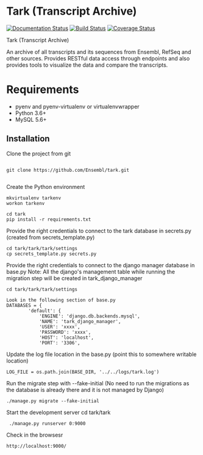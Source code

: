 # Tark (Transcript Archive)

[![Documentation Status](https://readthedocs.org/projects/tark/badge/?version=latest)](http://tark.readthedocs.io/en/latest/?badge=latest) [![Build Status](https://travis-ci.org/Ensembl/tark.svg?branch=master)](https://travis-ci.org/Ensembl/tark) [![Coverage Status](https://coveralls.io/repos/github/Ensembl/tark/badge.svg)](https://coveralls.io/github/Ensembl/tark)

Tark (Transcript Archive)

An archive of all transcripts and its sequences from Ensembl, RefSeq and other sources. Provides RESTful data access through endpoints and also provides tools to visualize the data and compare the transcripts.


# Requirements
- pyenv and pyenv-virtualenv or virtualenvwrapper
- Python 3.6+
- MySQL 5.6+


Installation
------------
Clone the project from git

```

git clone https://github.com/Ensembl/tark.git


```

Create the Python environment

```
mkvirtualenv tarkenv
workon tarkenv

cd tark
pip install -r requirements.txt 

```

Provide the right credentials to connect to the tark database in secrets.py (created from secrets_template.py)

```
cd tark/tark/tark/settings
cp secrets_template.py secrets.py

```

Provide the right credentials to connect to the django manager database in base.py
Note: All the django's management table while running the migration step will be created in tark_django_manager
```
cd tark/tark/tark/settings

Look in the following section of base.py
DATABASES = {
        'default': {
            'ENGINE': 'django.db.backends.mysql',
            'NAME': 'tark_django_manager',
            'USER': 'xxxx',
            'PASSWORD': 'xxxx',
            'HOST': 'localhost',
            'PORT': '3306',

```


Update the log file location in the base.py (point this to somewhere writable location)
```
LOG_FILE = os.path.join(BASE_DIR, '../../logs/tark.log')
```


Run the migrate step with --fake-initial (No need to run the migrations as the database is already there and it is not managed by Django)
```
./manage.py migrate --fake-initial
```

Start the development server
cd tark/tark
```
 ./manage.py runserver 0:9000
```

Check in the browsesr
```
http://localhost:9000/
```

